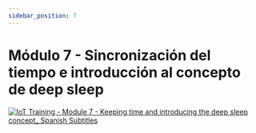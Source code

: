 ```yaml
---
sidebar_position: 7
---
```


# Módulo 7 - Sincronización del tiempo e introducción al concepto de deep sleep

[![IoT Training - Module 7 - Keeping time and introducing the deep sleep concept_ Spanish Subtitles](https://res.cloudinary.com/marcomontalbano/image/upload/v1656675018/video_to_markdown/images/youtube--YF0RV_JUDzY-c05b58ac6eb4c4700831b2b3070cd403.jpg)](https://youtu.be/YF0RV_JUDzY "IoT Training - Module 7 - Keeping time and introducing the deep sleep concept_ Spanish Subtitles")
